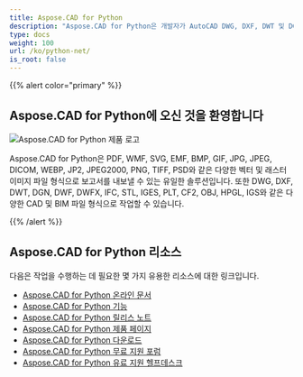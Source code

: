 ```yaml
---
title: Aspose.CAD for Python
description: "Aspose.CAD for Python은 개발자가 AutoCAD DWG, DXF, DWT 및 DGN, DWF, DWFX, IFC, STL, IGES, PLT, CF2, OBJ, HPGL, IGS와 같은 기타 CAD 및 BIM 파일 형식을 열고 읽고 처리할 수 있도록 합니다."
type: docs
weight: 100
url: /ko/python-net/
is_root: false
---
```


{{% alert color="primary" %}}

## **Aspose.CAD for Python에 오신 것을 환영합니다**

![Aspose.CAD for Python 제품 로고](/_assets/home_4.png)

Aspose.CAD for Python은 PDF, WMF, SVG, EMF, BMP, GIF, JPG, JPEG, DICOM, WEBP, JP2, JPEG2000, PNG, TIFF, PSD와 같은 다양한 벡터 및 래스터 이미지 파일 형식으로 보고서를 내보낼 수 있는 유일한 솔루션입니다. 또한 DWG, DXF, DWT, DGN, DWF, DWFX, IFC, STL, IGES, PLT, CF2, OBJ, HPGL, IGS와 같은 다양한 CAD 및 BIM 파일 형식으로 작업할 수 있습니다.

{{% /alert %}}

## **Aspose.CAD for Python 리소스**

다음은 작업을 수행하는 데 필요한 몇 가지 유용한 리소스에 대한 링크입니다.

- [Aspose.CAD for Python 온라인 문서](/ko/cad/python-net/)
- [Aspose.CAD for Python 기능](/ko/cad/python-net/features-overview/)
- [Aspose.CAD for Python 릴리스 노트](https://releases.aspose.com/cad/python-net/release-notes/)
- [Aspose.CAD for Python 제품 페이지](https://products.aspose.com/cad/python-net/)
- [Aspose.CAD for Python 다운로드](https://downloads.aspose.com/cad/python-net)
- [Aspose.CAD for Python 무료 지원 포럼](https://forum.aspose.com/c/cad/19)
- [Aspose.CAD for Python 유료 지원 헬프데스크](https://helpdesk.aspose.com/)
